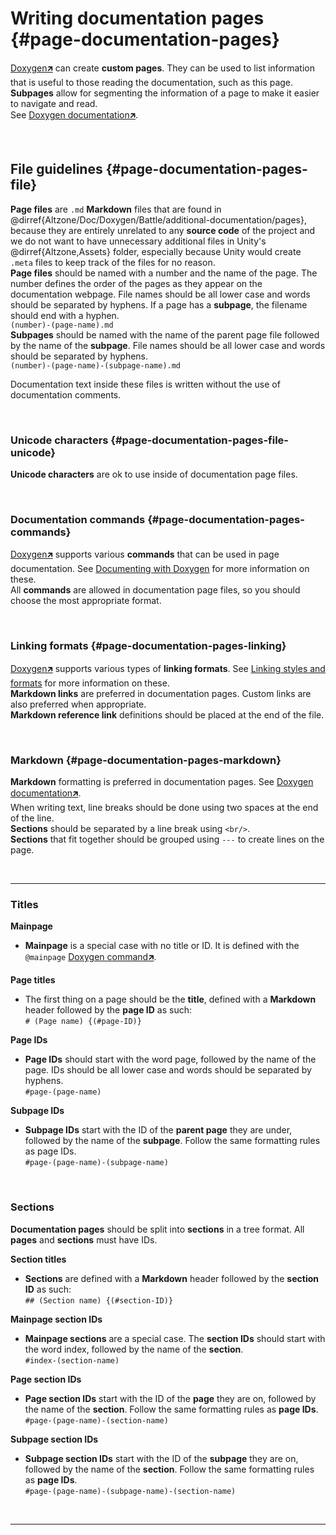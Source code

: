 # Writing documentation pages {#page-documentation-pages}
[Doxygen🡵] can create **custom pages**. They can be used to list information that is useful to those reading the documentation, such as this page.  
**Subpages** allow for segmenting the information of a page to make it easier to navigate and read.  
See [Doxygen documentation🡵](https://www.doxygen.nl/manual/additional.html#custom_pages).

<br/>

## File guidelines {#page-documentation-pages-file}
**Page files** are `.md` **Markdown** files that are found in @dirref{Altzone/Doc/Doxygen/Battle/additional-documentation/pages}, because they are entirely unrelated to any **source code** of the project and we do not want to have unnecessary additional files in Unity's @dirref{Altzone,Assets} folder, especially because Unity would create `.meta` files to keep track of the files for no reason.  
**Page files** should be named with a number and the name of the page. The number defines the order of the pages as they appear on the documentation webpage. File names should be all lower case and words should be separated by hyphens. If a page has a **subpage**, the filename should end with a hyphen.  
`(number)-(page-name).md`  
**Subpages** should be named with the name of the parent page file followed by the name of the **subpage**. File names should be all lower case and words should be separated by hyphens.  
`(number)-(page-name)-(subpage-name).md`  

Documentation text inside these files is written without the use of documentation comments.

<br/>

### Unicode characters {#page-documentation-pages-file-unicode}
**Unicode characters** are ok to use inside of documentation page files.

<br/>

### Documentation commands {#page-documentation-pages-commands}
[Doxygen🡵] supports various **commands** that can be used in page documentation. See [Documenting with Doxygen](#page-documentation-doxygen-commands) for more information on these.  
All **commands** are allowed in documentation page files, so you should choose the most appropriate format.

<br/>

### Linking formats {#page-documentation-pages-linking}
[Doxygen🡵] supports various types of **linking formats**. See [Linking styles and formats](#page-documentation-doxygen-styles-formats) for more information on these.  
**Markdown links** are preferred in documentation pages. Custom links are also preferred when appropriate.  
**Markdown reference link** definitions should be placed at the end of the file.

<br/>

### Markdown {#page-documentation-pages-markdown}
**Markdown** formatting is preferred in documentation pages. See [Doxygen documentation🡵](https://www.doxygen.nl/manual/markdown.html).  
When writing text, line breaks should be done using two spaces at the end of the line.  
**Sections** should be separated by a line break using `<br/>`.  
**Sections** that fit together should be grouped using `---` to create lines on the page.

<br/>

---

### Titles

**Mainpage**
- **Mainpage** is a special case with no title or ID. It is defined with the `@mainpage` [Doxygen command🡵](https://www.doxygen.nl/manual/commands.html#cmdmainpage).

**Page titles**
- The first thing on a page should be the **title**, defined with a **Markdown** header followed by the **page ID** as such:  
  `# (Page name) {(#page-ID)}`

**Page IDs**
- **Page IDs** should start with the word page, followed by the name of the page. IDs should be all lower case and words should be separated by hyphens.  
  `#page-(page-name)`

**Subpage IDs**
- **Subpage IDs** start with the ID of the **parent page** they are under, followed by the name of the **subpage**. Follow the same formatting rules as page IDs.  
  `#page-(page-name)-(subpage-name)`

<br/>

### Sections
**Documentation pages** should be split into **sections** in a tree format. All **pages** and **sections** must have IDs.  

**Section titles**
- **Sections** are defined with a **Markdown** header followed by the **section ID** as such:  
  `## (Section name) {(#section-ID)}`

**Mainpage section IDs**
- **Mainpage sections** are a special case. The **section IDs** should start with the word index, followed by the name of the **section**.  
  `#index-(section-name)`

**Page section IDs**
- **Page section IDs** start with the ID of the **page** they are on, followed by the name of the **section**. Follow the same formatting rules as **page IDs**.  
  `#page-(page-name)-(section-name)`

**Subpage section IDs**
- **Subpage section IDs** start with the ID of the **subpage** they are on, followed by the name of the **section**. Follow the same formatting rules as **page IDs**.  
  `#page-(page-name)-(subpage-name)-(section-name)`

<br/>

---

[Doxygen🡵]: https://www.doxygen.nl/index.html